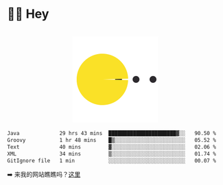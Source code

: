
# 👋🏻 Hey
<div align="center">
	<br>
	<img src="https://raw.githubusercontent.com/Aniket965/Aniket965/master/pacman.svg?sanitize=true" width="200" height="200">
	<br>
</div>

<!--START_SECTION:waka-->
```text
Java             29 hrs 43 mins  ██████████████████████▓░░   90.50 % 
Groovy           1 hr 48 mins    █▒░░░░░░░░░░░░░░░░░░░░░░░   05.52 % 
Text             40 mins         ▓░░░░░░░░░░░░░░░░░░░░░░░░   02.06 % 
XML              34 mins         ▒░░░░░░░░░░░░░░░░░░░░░░░░   01.74 % 
GitIgnore file   1 min           ░░░░░░░░░░░░░░░░░░░░░░░░░   00.07 % 
```
<!--END_SECTION:waka-->

 ➡️  来我的网站瞧瞧吗？[这里](https://www.shaolongfei.com)
